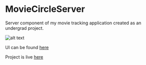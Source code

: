 # MovieCircleServer

Server component of my movie tracking application created as an undergrad project.

![alt text](http://i.imgur.com/K9Vq3wF.jpg)


UI can be found [here](https://github.com/GilbertLS/MovieCircle)

Project is live [here](https://moviecircle.gilbertls.com/)
